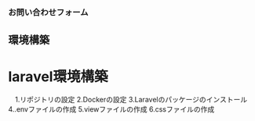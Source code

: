 ### お問い合わせフォーム
## 環境構築
# laravel環境構築
　1.リポジトリの設定
  2.Dockerの設定
  3.Laravelのパッケージのインストール
  4..envファイルの作成
  5.viewファイルの作成
  6.cssファイルの作成
  
